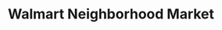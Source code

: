 ---
title: "Walmart Neighborhood Market"
url: /port-st-lucie/walmart-neighborhood-market/
shop: supermarket
---